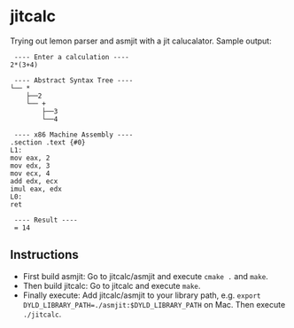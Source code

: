 # jitcalc

Trying out lemon parser and asmjit with a jit calucalator. Sample output:

     ---- Enter a calculation ---- 
    2*(3+4)
    
     ---- Abstract Syntax Tree ---- 
    └── *
        ├──2
        └── +
            ├──3
            └──4
    
     ---- x86 Machine Assembly ---- 
    .section .text {#0}
    L1:
    mov eax, 2
    mov edx, 3
    mov ecx, 4
    add edx, ecx
    imul eax, edx
    L0:
    ret

     ---- Result ---- 
     = 14


## Instructions

- First build asmjit: Go to jitcalc/asmjit and execute `cmake .` and `make`. 
- Then build jitcalc: Go to jitcalc and execute `make`.
- Finally execute: Add jitcalc/asmjit to your library path, e.g. `export DYLD_LIBRARY_PATH=./asmjit:$DYLD_LIBRARY_PATH` on Mac. Then execute `./jitcalc`.
